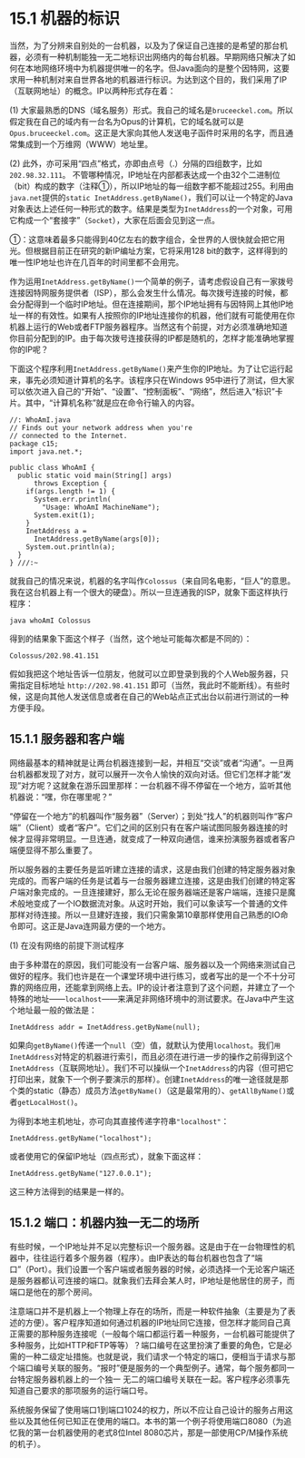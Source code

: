 # 15.1 机器的标识

当然，为了分辨来自别处的一台机器，以及为了保证自己连接的是希望的那台机器，必须有一种机制能独一无二地标识出网络内的每台机器。早期网络只解决了如何在本地网络环境中为机器提供唯一的名字。但Java面向的是整个因特网，这要求用一种机制对来自世界各地的机器进行标识。为达到这个目的，我们采用了IP（互联网地址）的概念。IP以两种形式存在着：

(1) 大家最熟悉的DNS（域名服务）形式。我自己的域名是`bruceeckel.com`。所以假定我在自己的域内有一台名为Opus的计算机，它的域名就可以是`Opus.bruceeckel.com`。这正是大家向其他人发送电子函件时采用的名字，而且通常集成到一个万维网（WWW）地址里。

(2) 此外，亦可采用“四点”格式，亦即由点号（.）分隔的四组数字，比如`202.98.32.111`。
不管哪种情况，IP地址在内部都表达成一个由32个二进制位（bit）构成的数字（注释①），所以IP地址的每一组数字都不能超过255。利用由`java.net`提供的`static InetAddress.getByName()`，我们可以让一个特定的Java对象表达上述任何一种形式的数字。结果是类型为`InetAddress`的一个对象，可用它构成一个“套接字”（`Socket`），大家在后面会见到这一点。

①：这意味着最多只能得到40亿左右的数字组合，全世界的人很快就会把它用光。但根据目前正在研究的新IP编址方案，它将采用128 bit的数字，这样得到的唯一性IP地址也许在几百年的时间里都不会用完。

作为运用`InetAddress.getByName()`一个简单的例子，请考虑假设自己有一家拨号连接因特网服务提供者（ISP），那么会发生什么情况。每次拨号连接的时候，都会分配得到一个临时IP地址。但在连接期间，那个IP地址拥有与因特网上其他IP地址一样的有效性。如果有人按照你的IP地址连接你的机器，他们就有可能使用在你机器上运行的Web或者FTP服务器程序。当然这有个前提，对方必须准确地知道你目前分配到的IP。由于每次拨号连接获得的IP都是随机的，怎样才能准确地掌握你的IP呢？

下面这个程序利用`InetAddress.getByName()`来产生你的IP地址。为了让它运行起来，事先必须知道计算机的名字。该程序只在Windows 95中进行了测试，但大家可以依次进入自己的“开始”、“设置”、“控制面板”、“网络”，然后进入“标识”卡片。其中，“计算机名称”就是应在命令行输入的内容。

```
//: WhoAmI.java
// Finds out your network address when you're
// connected to the Internet.
package c15;
import java.net.*;

public class WhoAmI {
  public static void main(String[] args)
      throws Exception {
    if(args.length != 1) {
      System.err.println(
        "Usage: WhoAmI MachineName");
      System.exit(1);
    }
    InetAddress a =
      InetAddress.getByName(args[0]);
    System.out.println(a);
  }
} ///:~
```

就我自己的情况来说，机器的名字叫作`Colossus`（来自同名电影，“巨人”的意思。我在这台机器上有一个很大的硬盘）。所以一旦连通我的ISP，就象下面这样执行程序：

```
java whoAmI Colossus
```

得到的结果象下面这个样子（当然，这个地址可能每次都是不同的）：

```
Colossus/202.98.41.151
```

假如我把这个地址告诉一位朋友，他就可以立即登录到我的个人Web服务器，只需指定目标地址 `http://202.98.41.151` 即可（当然，我此时不能断线）。有些时候，这是向其他人发送信息或者在自己的Web站点正式出台以前进行测试的一种方便手段。

## 15.1.1 服务器和客户端

网络最基本的精神就是让两台机器连接到一起，并相互“交谈”或者“沟通”。一旦两台机器都发现了对方，就可以展开一次令人愉快的双向对话。但它们怎样才能“发现”对方呢？这就象在游乐园里那样：一台机器不得不停留在一个地方，监听其他机器说：“嘿，你在哪里呢？”

“停留在一个地方”的机器叫作“服务器”（Server）；到处“找人”的机器则叫作“客户端”（Client）或者“客户”。它们之间的区别只有在客户端试图同服务器连接的时候才显得非常明显。一旦连通，就变成了一种双向通信，谁来扮演服务器或者客户端便显得不那么重要了。

所以服务器的主要任务是监听建立连接的请求，这是由我们创建的特定服务器对象完成的。而客户端的任务是试着与一台服务器建立连接，这是由我们创建的特定客户端对象完成的。一旦连接建好，那么无论在服务器端还是客户端端，连接只是魔术般地变成了一个IO数据流对象。从这时开始，我们可以象读写一个普通的文件那样对待连接。所以一旦建好连接，我们只需象第10章那样使用自己熟悉的IO命令即可。这正是Java连网最方便的一个地方。

(1) 在没有网络的前提下测试程序

由于多种潜在的原因，我们可能没有一台客户端、服务器以及一个网络来测试自己做好的程序。我们也许是在一个课堂环境中进行练习，或者写出的是一个不十分可靠的网络应用，还能拿到网络上去。IP的设计者注意到了这个问题，并建立了一个特殊的地址——`localhost`——来满足非网络环境中的测试要求。在Java中产生这个地址最一般的做法是：

```
InetAddress addr = InetAddress.getByName(null);
```

如果向`getByName()`传递一个`null`（空）值，就默认为使用`localhost`。我们`用InetAddress`对特定的机器进行索引，而且必须在进行进一步的操作之前得到这个`InetAddress`（互联网地址）。我们不可以操纵一个`InetAddress`的内容（但可把它打印出来，就象下一个例子要演示的那样）。创建`InetAddress`的唯一途径就是那个类的static（静态）成员方法`getByName()`（这是最常用的）、`getAllByName()`或者`getLocalHost()`。

为得到本地主机地址，亦可向其直接传递字符串`"localhost"`：

```
InetAddress.getByName("localhost");
```

或者使用它的保留IP地址（四点形式），就象下面这样：

```
InetAddress.getByName("127.0.0.1");
```

这三种方法得到的结果是一样的。

## 15.1.2 端口：机器内独一无二的场所

有些时候，一个IP地址并不足以完整标识一个服务器。这是由于在一台物理性的机器中，往往运行着多个服务器（程序）。由IP表达的每台机器也包含了“端口”（Port）。我们设置一个客户端或者服务器的时候，必须选择一个无论客户端还是服务器都认可连接的端口。就象我们去拜会某人时，IP地址是他居住的房子，而端口是他在的那个房间。

注意端口并不是机器上一个物理上存在的场所，而是一种软件抽象（主要是为了表述的方便）。客户程序知道如何通过机器的IP地址同它连接，但怎样才能同自己真正需要的那种服务连接呢（一般每个端口都运行着一种服务，一台机器可能提供了多种服务，比如HTTP和FTP等等）？端口编号在这里扮演了重要的角色，它是必需的一种二级定址措施。也就是说，我们请求一个特定的端口，便相当于请求与那个端口编号关联的服务。“报时”便是服务的一个典型例子。通常，每个服务都同一台特定服务器机器上的一个独一
无二的端口编号关联在一起。客户程序必须事先知道自己要求的那项服务的运行端口号。

系统服务保留了使用端口1到端口1024的权力，所以不应让自己设计的服务占用这些以及其他任何已知正在使用的端口。本书的第一个例子将使用端口8080（为追忆我的第一台机器使用的老式8位Intel 8080芯片，那是一部使用CP/M操作系统的机子）。
